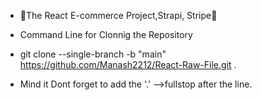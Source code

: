 - 💢The React E-commerce Project,Strapi, Stripe💢
- Command Line for Clonnig the Repository
- git clone --single-branch -b "main" https://github.com/Manash2212/React-Raw-File.git .

- Mind it Dont forget to add the '.' -->fullstop after the line.

